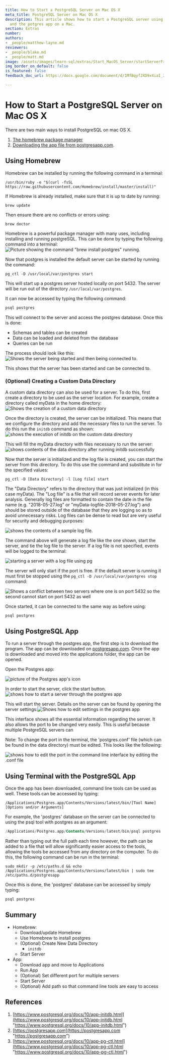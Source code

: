 ```yaml
---
title: How to Start a PostgreSQL Server on Mac OS X
meta_title: PostgreSQL Server on Mac OS X
description: This article shows how to start a PostgreSQL server using both Homebrew
  and the potgres app on a Mac.
section: Extras
number:
authors:
- _people/matthew-layne.md
reviewers:
- _people/blake.md
- _people/matt.md
image: /assets/images/learn-sql/extras/Start_MacOS_Server/startServerFromCLI.png
img_border_on_default: false
is_featured: false
feedback_doc_url: https://docs.google.com/document/d/1MfBqyfJXD9x4iaI_2Lmt-yCoPqD_jDbDEULMJ7NaavU/edit?usp=sharing

---
```

# **How to Start a PostgreSQL Server on Mac OS X**

There are two main ways to install PostgreSQL on mac OS X.

1. [The homebrew package manager](https://dataschool.com/learn-sql/how-to-start-a-postgresql-server-on-mac-os-x/#using-homebrew)
2. [Downloading the app file from postgresapp.com](https://dataschool.com/learn-sql/how-to-start-a-postgresql-server-on-mac-os-x/#using-postgresql-app).

## **Using Homebrew**

Homebrew can be installed by running the following command in a terminal:

`/usr/bin/ruby -e "$(curl -fsSL https://raw.githubusercontent.com/Homebrew/install/master/install)"`

If Homebrew is already installed, make sure that it is up to date by running:

`brew update`

Then ensure there are no conflicts or errors using:

`brew doctor`

Homebrew is a powerful package manager with many uses, including installing and running postgreSQL. This can be done by typing the following command into a terminal: ![Picture showing the command "brew install postgres" running.](/assets/images/learn-sql/extras/Start_MacOS_Server/installWithHomebrew.png)

Now that postgres is installed the default server can be started by running the command:
```code
pg_ctl -D /usr/local/var/postgres start
```
This will start up a postgres server hosted locally on port 5432. The server will be run out of the directory `/usr/local/var/postgres`.

It can now be accessed by typing the following command:
```sql
psql postgres
```
This will connect to the server and access the postgres database. Once this is done:

* Schemas and tables can be created
* Data can be loaded and deleted from the database
* Queries can be run

The process should look like this:![Shows the server being started and then being connected to.](/assets/images/learn-sql/extras/Start_MacOS_Server/startServerFromCLI.png)

This shows that the server has been started and can be connected to.

### **(Optional) Creating a Custom Data Directory**

A custom data directory can also be used for a server. To do this, first create a directory to be used as the server location. For example, create a directory called myData in the home directory:![Shows the creation of a custom data directory](/assets/images/learn-sql/extras/Start_MacOS_Server/showCustomDataDirectory.png)

Once the directory is created, the server can be initialized. This means that we configure the directory and add the necessary files to run the server. To do this run the `initdb` command as shown:![shows the execution of initdb on the custom data directory](/assets/images/learn-sql/extras/Start_MacOS_Server/runningInitdb.png)

This will fill the myData directory with files necessary to run the server:![shows contents of the data directory after running initdb successfully ](/assets/images/learn-sql/extras/Start_MacOS_Server/initdbResults.png)

Now that the server is initialized and the log file is created, you can start the server from this directory. To do this use the command and substitute in for the specified values:
```code
pg_ctl -D [Data Directory] -l [Log file] start
```
The "Data Directory" refers to the directory that was just initialized (in this case myData). The "Log file" is a file that will record server events for later analysis. Generally log files are formatted to contain the date in the file name (e.g. "2018-05-27.log" or "myData-logfile-2018-05-27.log") and should be stored outside of the database that they are logging so as to avoid unnecessary risks. Log files can be dense to read but are very useful for security and debugging purposes:

![shows the contents of a sample log file.](/assets/images/learn-sql/extras/Start_MacOS_Server/sampleLogfile.png)

The command above will generate a log file like the one shown, start the server, and tie the log file to the server. If a log file is not specified, events will be logged to the terminal:

![starting a server with a log file using pg](/assets/images/learn-sql/extras/Start_MacOS_Server/startingServerWithLogfile.png)

The server will only start if the port is free. If the default server is running it must first be stopped using the `pg_ctl -D /usr/local/var/postgres stop` command:

![Shows a conflict between two servers where one is on port 5432 so the second cannot start on port 5432 as well](/assets/images/learn-sql/extras/Start_MacOS_Server/serverPortConflict.png)

Once started, it can be connected to the same way as before using:
```sql
psql postgres
```
## **Using PostgreSQL App**

To run a server through the postgres app, the first step is to download the program. The app can be downloaded on [postgresapp.com](https://postgresapp.com/). Once the app is downloaded and moved into the applications folder, the app can be opened.

Open the Postgres app:

![picture of the Postgres app's icon](/assets/images/learn-sql/extras/Start_MacOS_Server/postgresAppIcon.png)

In order to start the server, click the start button.![shows how to start a server through the postgres app](/assets/images/learn-sql/extras/Start_MacOS_Server/startingServerFromApp.png)

This will start the server. Details on the server can be found by opening the server settings:![Shows how to edit settings in the postgres app](/assets/images/learn-sql/extras/Start_MacOS_Server/serverSettings.png)

This interface shows all the essential information regarding the server. It also allows the port to be changed very easily. This is useful because multiple PostgreSQL servers can

Note: To change the port in the terminal, the 'postgres.conf' file (which can be found in the data directory) must be edited. This looks like the following:

![shows how to edit the port in the command line interface by editing the .conf file](/assets/images/learn-sql/extras/Start_MacOS_Server/editingTheConfFile.png)

## **Using Terminal with the PostgreSQL App**

Once the app has been downloaded, command line tools can be used as well. These tools can be accessed by typing:
```code
/Applications/Postgres.app/Contents/Versions/latest/bin/[Tool Name][Options and/or Arguments]
```
For example, the 'postgres' database on the server can be connected to using the psql tool with postgres as an argument:
```sql
/Applications/Postgres.app/Contents/Versions/latest/bin/psql postgres
```
Rather than typing out the full path each time however, the path can be added to a file that will allow significantly easier access to the tools, allowing the tools be accessed from any directory on the computer. To do this, the following command can be run in the terminal:
```code
sudo mkdir -p /etc/paths.d && echo /Applications/Postgres.app/Contents/Versions/latest/bin | sudo tee /etc/paths.d/postgresapp
```
Once this is done, the 'postgres' database can be accessed by simply typing:
```sql
psql postgres
```
## Summary

* Homebrew:
  * Download/update Homebrew
  * Use Homebrew to install postgres
  * (Optional) Create New Data Directory
    * `initdb`
  * Start Server
* App:
  * Download app and move to Applications
  * Run App
  * (Optional) Set different port for multiple servers
  * Start Server
  * (Optional) Add path so that command line tools are easy to access

## References

1. [https://www.postgresql.org/docs/10/app-initdb.html](https://www.postgresql.org/docs/10/app-initdb.html "https://www.postgresql.org/docs/10/app-initdb.html")
2. [https://postgresapp.com](https://postgresapp.com "https://postgresapp.com")
3. [https://www.postgresql.org/docs/10/app-pg-ctl.html](https://www.postgresql.org/docs/10/app-pg-ctl.html "https://www.postgresql.org/docs/10/app-pg-ctl.html")

